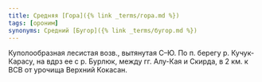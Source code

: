 ```yaml
---
title: Средняя [Гора]({% link _terms/гора.md %})
tags: [ороним]
synonyms: Средний [Бугор]({% link _terms/бугор.md %})
---
```


Куполообразная лесистая возв., вытянутая С–Ю. По п. берегу р. Кучук-Карасу, на
вдрз ее с р. Бурлюк, между гг. Алу-Кая и Скирда, в 2 км. к ВСВ от урочища
Верхний Кокасан.
